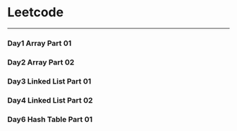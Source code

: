 # Leetcode

---

### Day1 Array Part 01
### Day2 Array Part 02
### Day3 Linked List Part 01
### Day4 Linked List Part 02
### Day6 Hash Table Part 01
